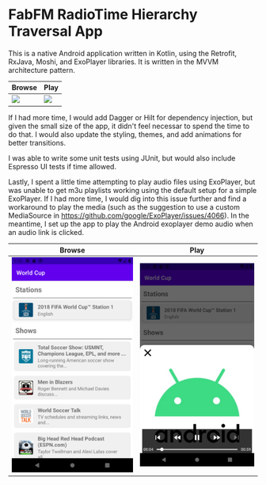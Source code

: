 # FabFM RadioTime Hierarchy Traversal App

This is a native Android application written in Kotlin, using the Retrofit, RxJava, Moshi, and ExoPlayer libraries. It is written in the MVVM architecture pattern. 


| Browse | Play |
| --- | --- |
| <img src="assets/browse.gif"> | <img src="assets/play.gif"> |

If I had more time, I would add Dagger or Hilt for dependency injection, but given the small size of the app, it didn't feel necessar to spend the time to do that. I would also update the styling, themes, and add animations for better transitions.

I was able to write some unit tests using JUnit, but would also include Espresso UI tests if time allowed.

Lastly, I spent a little time attempting to play audio files using ExoPlayer, but was unable to get m3u playlists working using the default setup for a simple ExoPlayer. If I had more time, I would dig into this issue further and find a workaround to play the media (such as the suggestion to use a custom MediaSource in https://github.com/google/ExoPlayer/issues/4066). In the meantime, I set up the app to play the Android exoplayer demo audio when an audio link is clicked.

| Browse | Play |
| --- | --- |
| <img src="assets/Browse.png"> | <img src="assets/play.png"> |
